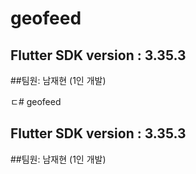 # geofeed

## Flutter SDK version : 3.35.3

##팀원: 남재현 (1인 개발)

ㄷ# geofeed

## Flutter SDK version : 3.35.3

##팀원: 남재현 (1인 개발)

